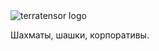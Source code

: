 <picture>
  <source media="(prefers-color-scheme: light)" srcset="https://github.com/terratensor/.github/assets/129882753/cf223ae0-4afe-4d48-91b5-1bf4ddffdec5">
  <source media="(prefers-color-scheme: dark)" srcset="https://github.com/terratensor/.github/assets/129882753/628d3214-20ea-4da0-8fa2-17eec1814a28">
  <img alt="terratensor logo" src="https://github.com/terratensor/.github/assets/129882753/628d3214-20ea-4da0-8fa2-17eec1814a28">
</picture>

Шахматы, шашки, корпоративы.
